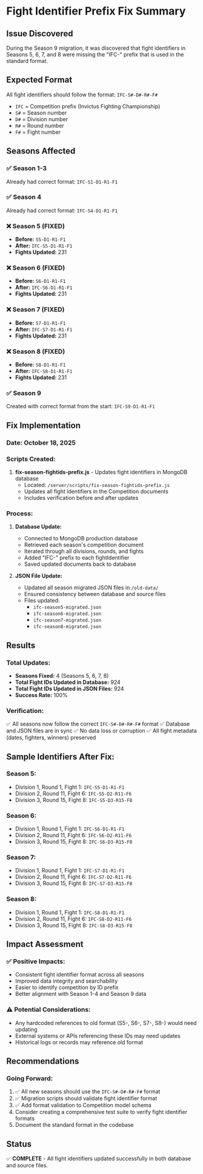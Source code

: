 # Fight Identifier Prefix Fix Summary

## Issue Discovered
During the Season 9 migration, it was discovered that fight identifiers in Seasons 5, 6, 7, and 8 were missing the "IFC-" prefix that is used in the standard format.

## Expected Format
All fight identifiers should follow the format: `IFC-S#-D#-R#-F#`
- `IFC` = Competition prefix (Invictus Fighting Championship)
- `S#` = Season number
- `D#` = Division number
- `R#` = Round number
- `F#` = Fight number

## Seasons Affected

### ✅ Season 1-3
Already had correct format: `IFC-S1-D1-R1-F1`

### ✅ Season 4
Already had correct format: `IFC-S4-D1-R1-F1`

### ❌ Season 5 (FIXED)
- **Before:** `S5-D1-R1-F1`
- **After:** `IFC-S5-D1-R1-F1`
- **Fights Updated:** 231

### ❌ Season 6 (FIXED)
- **Before:** `S6-D1-R1-F1`
- **After:** `IFC-S6-D1-R1-F1`
- **Fights Updated:** 231

### ❌ Season 7 (FIXED)
- **Before:** `S7-D1-R1-F1`
- **After:** `IFC-S7-D1-R1-F1`
- **Fights Updated:** 231

### ❌ Season 8 (FIXED)
- **Before:** `S8-D1-R1-F1`
- **After:** `IFC-S8-D1-R1-F1`
- **Fights Updated:** 231

### ✅ Season 9
Created with correct format from the start: `IFC-S9-D1-R1-F1`

## Fix Implementation

### Date: October 18, 2025

### Scripts Created:
1. **fix-season-fightids-prefix.js** - Updates fight identifiers in MongoDB database
   - Located: `/server/scripts/fix-season-fightids-prefix.js`
   - Updates all fight identifiers in the Competition documents
   - Includes verification before and after updates

### Process:
1. **Database Update:**
   - Connected to MongoDB production database
   - Retrieved each season's competition document
   - Iterated through all divisions, rounds, and fights
   - Added "IFC-" prefix to each fightIdentifier
   - Saved updated documents back to database

2. **JSON File Update:**
   - Updated all season migrated JSON files in `/old-data/`
   - Ensured consistency between database and source files
   - Files updated:
     - `ifc-season5-migrated.json`
     - `ifc-season6-migrated.json`
     - `ifc-season7-migrated.json`
     - `ifc-season8-migrated.json`

## Results

### Total Updates:
- **Seasons Fixed:** 4 (Seasons 5, 6, 7, 8)
- **Total Fight IDs Updated in Database:** 924
- **Total Fight IDs Updated in JSON Files:** 924
- **Success Rate:** 100%

### Verification:
✅ All seasons now follow the correct `IFC-S#-D#-R#-F#` format
✅ Database and JSON files are in sync
✅ No data loss or corruption
✅ All fight metadata (dates, fighters, winners) preserved

## Sample Identifiers After Fix:

### Season 5:
- Division 1, Round 1, Fight 1: `IFC-S5-D1-R1-F1`
- Division 2, Round 11, Fight 6: `IFC-S5-D2-R11-F6`
- Division 3, Round 15, Fight 8: `IFC-S5-D3-R15-F8`

### Season 6:
- Division 1, Round 1, Fight 1: `IFC-S6-D1-R1-F1`
- Division 2, Round 11, Fight 6: `IFC-S6-D2-R11-F6`
- Division 3, Round 15, Fight 8: `IFC-S6-D3-R15-F8`

### Season 7:
- Division 1, Round 1, Fight 1: `IFC-S7-D1-R1-F1`
- Division 2, Round 11, Fight 6: `IFC-S7-D2-R11-F6`
- Division 3, Round 15, Fight 8: `IFC-S7-D3-R15-F8`

### Season 8:
- Division 1, Round 1, Fight 1: `IFC-S8-D1-R1-F1`
- Division 2, Round 11, Fight 6: `IFC-S8-D2-R11-F6`
- Division 3, Round 15, Fight 8: `IFC-S8-D3-R15-F8`

## Impact Assessment

### ✅ Positive Impacts:
- Consistent fight identifier format across all seasons
- Improved data integrity and searchability
- Easier to identify competition by ID prefix
- Better alignment with Season 1-4 and Season 9 data

### ⚠️ Potential Considerations:
- Any hardcoded references to old format (S5-, S6-, S7-, S8-) would need updating
- External systems or APIs referencing these IDs may need updates
- Historical logs or records may reference old format

## Recommendations

### Going Forward:
1. ✅ All new seasons should use the `IFC-S#-D#-R#-F#` format
2. ✅ Migration scripts should validate fight identifier format
3. ✅ Add format validation to Competition model schema
4. Consider creating a comprehensive test suite to verify fight identifier formats
5. Document the standard format in the codebase

## Status
✅ **COMPLETE** - All fight identifiers updated successfully in both database and source files.

